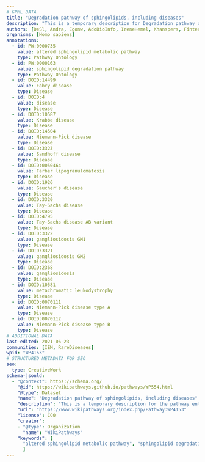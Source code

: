 ```yaml
---
# GPML DATA
title: "Degradation pathway of sphingolipids, including diseases"
description: "This is a temporary description for Degradation pathway of sphingolipids, including diseases"
authors: [DeSl, Andra, Egonw, AdoBioInfo, IreneHemel, Khanspers, Finterly]
organisms: [Homo sapiens]
annotations:
  - id: PW:0000735
    value: altered sphingolipid metabolic pathway
    type: Pathway Ontology
  - id: PW:0000163
    value: sphingolipid degradation pathway
    type: Pathway Ontology
  - id: DOID:14499
    value: Fabry disease
    type: Disease
  - id: DOID:4
    value: disease
    type: Disease
  - id: DOID:10587
    value: Krabbe disease
    type: Disease
  - id: DOID:14504
    value: Niemann-Pick disease
    type: Disease
  - id: DOID:3323
    value: Sandhoff disease
    type: Disease
  - id: DOID:0050464
    value: Farber lipogranulomatosis
    type: Disease
  - id: DOID:1926
    value: Gaucher's disease
    type: Disease
  - id: DOID:3320
    value: Tay-Sachs disease
    type: Disease
  - id: DOID:4795
    value: Tay-Sachs disease AB variant
    type: Disease
  - id: DOID:3322
    value: gangliosidosis GM1
    type: Disease
  - id: DOID:3321
    value: gangliosidosis GM2
    type: Disease
  - id: DOID:2368
    value: gangliosidosis
    type: Disease
  - id: DOID:10581
    value: metachromatic leukodystrophy
    type: Disease
  - id: DOID:0070111
    value: Niemann-Pick disease type A
    type: Disease
  - id: DOID:0070112
    value: Niemann-Pick disease type B
    type: Disease
# ADDITIONAL DATA
last-edited: 2021-06-23
communities: [IEM, RareDiseases]
wpid: "WP4153"
# STRUCTURED METADATA FOR SEO
seo:
  type: CreativeWork
schema-jsonld:
  - "@context": https://schema.org/
    "@id": https://wikipathways.github.io/pathways/WP554.html
    "@type": Dataset
    "name": "Degradation pathway of sphingolipids, including diseases"
    "description": "This is a temporary description for the pathway entitled: Degradation pathway of sphingolipids, including diseases"
    "url": "https://www.wikipathways.org/index.php/Pathway:WP4153"
    "license": CC0
    "creator":
    - "@type": Organization
      "name": "WikiPathways"
    "keywords": [
      "altered sphingolipid metabolic pathway", "sphingolipid degradation pathway", "Fabry disease", "disease", "Krabbe disease", "Niemann-Pick disease", "Sandhoff disease", "Farber lipogranulomatosis", "Gaucher's disease", "Tay-Sachs disease", "Tay-Sachs disease AB variant", "gangliosidosis GM1", "gangliosidosis GM2", "gangliosidosis", "metachromatic leukodystrophy", "Niemann-Pick disease type A", "Niemann-Pick disease type B",
      ]
---
```

